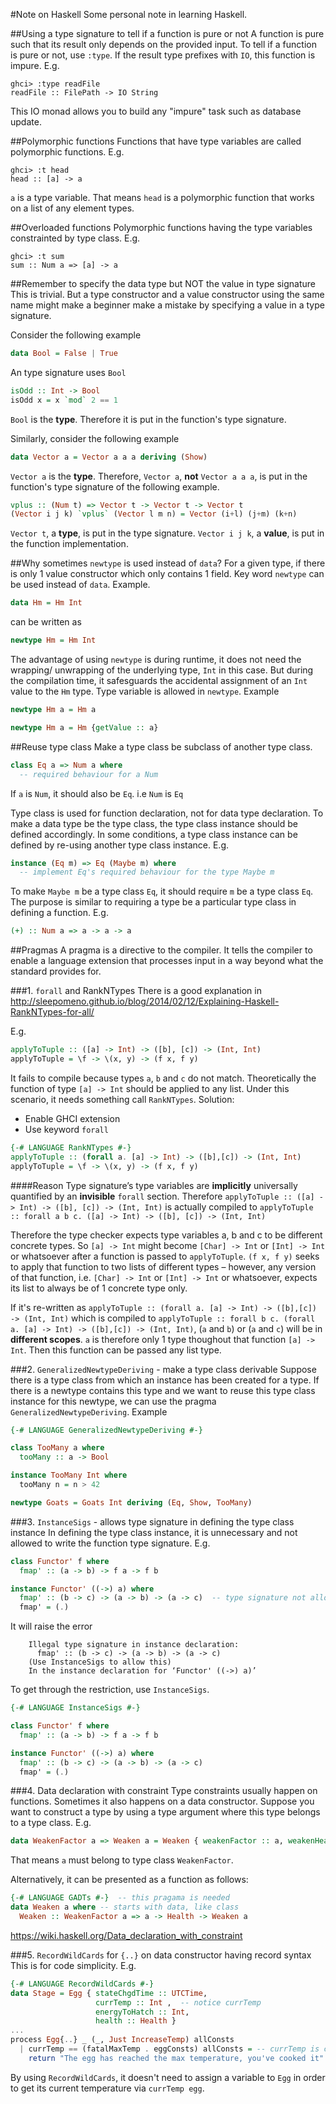 #Note on Haskell
Some personal note in learning Haskell.

##Using a type signature to tell if a function is pure or not
A function is pure such that its result only depends on the provided input.  To tell if a function is pure or not, use ```:type```.  If the result type prefixes with ```IO```, this function is impure.  E.g.
```
ghci> :type readFile
readFile :: FilePath -> IO String
```
This IO monad allows you to build any "impure" task such as database update.

##Polymorphic functions
Functions that have type variables are called polymorphic functions.  E.g.
```
ghci> :t head
head :: [a] -> a
```
```a``` is a type variable.  That means ```head``` is a polymorphic function that works on a list of any element types.

##Overloaded functions
Polymorphic functions having the type variables constrainted by type class.  E.g.
```
ghci> :t sum
sum :: Num a => [a] -> a
```

##Remember to specify the data type but NOT the value in type signature
This is trivial.  But a type constructor and a value constructor using the same name might make a beginner make a mistake by specifying a value in a type signature.

Consider the following example
```Haskell
data Bool = False | True
```
An type signature uses ```Bool```
```Haskell
isOdd :: Int -> Bool
isOdd x = x `mod` 2 == 1
```
```Bool``` is the **type**.  Therefore it is put in the function's type signature.

Similarly, consider the following example
```Haskell
data Vector a = Vector a a a deriving (Show)
```
```Vector a``` is the **type**.  Therefore, ```Vector a```, **not** ```Vector a a a```, is put in the function's type signature of the following example.
```Haskell
vplus :: (Num t) => Vector t -> Vector t -> Vector t
(Vector i j k) `vplus` (Vector l m n) = Vector (i+l) (j+m) (k+n)
```
```Vector t```, a **type**, is put in the type signature.  ```Vector i j k```, a **value**, is put in the function implementation.

##Why sometimes ```newtype``` is used instead of ```data```?
For a given type, if there is only 1 value constructor which only contains 1 field.  Key word ```newtype``` can be used instead of ```data```.
Example.
```Haskell
data Hm = Hm Int
```
can be written as
```Haskell
newtype Hm = Hm Int
```
The advantage of using ```newtype``` is during runtime, it does not need the wrapping/ unwrapping of the underlying type, ```Int``` in this case.  But during the compilation time, it safesguards the accidental assignment of an ```Int``` value to the ```Hm``` type.
Type variable is allowed in ```newtype```.  Example
```Haskell
newtype Hm a = Hm a
```
```Haskell
newtype Hm a = Hm {getValue :: a}
```

##Reuse type class
Make a type class be subclass of another type class.
```Haskell
class Eq a => Num a where
  -- required behaviour for a Num
```
If ```a``` is ```Num```, it should also be ```Eq```.  i.e ```Num``` is ```Eq```

Type class is used for function declaration, not for data type declaration.  To make a data type be the type class, the type class instance should be defined accordingly.  In some conditions, a type class instance can be defined by re-using another type class instance.  E.g.
```Haskell
instance (Eq m) => Eq (Maybe m) where
  -- implement Eq's required behaviour for the type Maybe m
```
To make ```Maybe m``` be a type class ```Eq```, it should require ```m``` be a type class ```Eq```.  The purpose is similar to requiring a type be a particular type class in defining a function.  E.g.
```Haskell
(+) :: Num a => a -> a -> a
```

##Pragmas
A pragma is a directive to the compiler.  It tells the compiler to enable a language extension that processes input in a way beyond what the standard provides for.

###1. `forall` and RankNTypes
There is a good explanation in http://sleepomeno.github.io/blog/2014/02/12/Explaining-Haskell-RankNTypes-for-all/

E.g.
```Haskell
applyToTuple :: ([a] -> Int) -> ([b], [c]) -> (Int, Int)
applyToTuple = \f -> \(x, y) -> (f x, f y)
```

It fails to compile because types ```a```, ```b``` and ```c``` do not match.  Theoretically the function of type ```[a] -> Int``` should be applied to any list.  Under this scenario, it needs something call ```RankNTypes```.  Solution:
* Enable GHCI extension
* Use keyword ```forall```

```Haskell
{-# LANGUAGE RankNTypes #-}
applyToTuple :: (forall a. [a] -> Int) -> ([b],[c]) -> (Int, Int)
applyToTuple = \f -> \(x, y) -> (f x, f y)
```

####Reason
Type signature’s type variables are **implicitly** universally quantified by an **invisible** `forall` section.  Therefore ```applyToTuple :: ([a] -> Int) -> ([b], [c]) -> (Int, Int)``` is actually compiled to ```applyToTuple :: forall a b c. ([a] -> Int) -> ([b], [c]) -> (Int, Int)```

Therefore the type checker expects type variables a, b and c to be different concrete types.  So ```[a] -> Int``` might become ```[Char] -> Int``` or ```[Int] -> Int``` or whatsoever after a function is passed to ```applyToTuple```.  ```(f x, f y)``` seeks to apply that function to two lists of different types – however, any version of that function, i.e. ```[Char] -> Int``` or ```[Int] -> Int``` or whatsoever, expects its list to always be of 1 concrete type only.

If it's re-written as ```applyToTuple :: (forall a. [a] -> Int) -> ([b],[c]) -> (Int, Int)``` which is compiled to ```applyToTuple :: forall b c. (forall a. [a] -> Int) -> ([b],[c]) -> (Int, Int)```, (```a``` and ```b```) or (```a``` and ```c```) will be in **different scopes**.  ```a``` is therefore only 1 type thoughout that function ```[a] -> Int```.  Then this function can be passed any list type.

###2. `GeneralizedNewtypeDeriving` - make a type class derivable
Suppose there is a type class from which an instance has been created for a type.  If there is a newtype contains this type and we want to reuse this type class instance for this newtype, we can use the pragma ```GeneralizedNewtypeDeriving```.
Example
```Haskell
{-# LANGUAGE GeneralizedNewtypeDeriving #-}

class TooMany a where
  tooMany :: a -> Bool

instance TooMany Int where
  tooMany n = n > 42

newtype Goats = Goats Int deriving (Eq, Show, TooMany)
```

###3. `InstanceSigs` - allows type signature in defining the type class instance
In defining the type class instance, it is unnecessary and not allowed to write the function type signature.  E.g.
```Haskell
class Functor' f where
  fmap' :: (a -> b) -> f a -> f b

instance Functor' ((->) a) where
  fmap' :: (b -> c) -> (a -> b) -> (a -> c)  -- type signature not allowed
  fmap' = (.)
```
It will raise the error
```
    Illegal type signature in instance declaration:
      fmap' :: (b -> c) -> (a -> b) -> (a -> c)
    (Use InstanceSigs to allow this)
    In the instance declaration for ‘Functor' ((->) a)’
```
To get through the restriction, use `InstanceSigs`.
```Haskell
{-# LANGUAGE InstanceSigs #-}

class Functor' f where
  fmap' :: (a -> b) -> f a -> f b

instance Functor' ((->) a) where
  fmap' :: (b -> c) -> (a -> b) -> (a -> c)
  fmap' = (.)
```

###4. Data declaration with constraint
Type constraints usually happen on functions.  Sometimes it also happens on a data constructor.  Suppose you want to construct a type by using a type argument where this type belongs to a type class.  E.g.
```Haskell
data WeakenFactor a => Weaken a = Weaken { weakenFactor :: a, weakenHealth :: Health }
```
That means `a` must belong to type class `WeakenFactor`.

Alternatively, it can be presented as a function as follows:
```Haskell
{-# LANGUAGE GADTs #-}  -- this pragama is needed
data Weaken a where -- starts with data, like class
  Weaken :: WeakenFactor a => a -> Health -> Weaken a
```

https://wiki.haskell.org/Data_declaration_with_constraint

###5. `RecordWildCards` for `{..}` on data constructor having record syntax
This is for code simplicity.  E.g.
```Haskell
{-# LANGUAGE RecordWildCards #-}
data Stage = Egg { stateChgdTime :: UTCTime,
                   currTemp :: Int ,  -- notice currTemp
                   energyToHatch :: Int,
                   health :: Health }
...
process Egg{..} _ (_, Just IncreaseTemp) allConsts
  | currTemp == (fatalMaxTemp . eggConsts) allConsts = -- currTemp is called directly
    return "The egg has reached the max temperature, you've cooked it"
```
By using `RecordWildCards`, it doesn't need to assign a variable to `Egg` in order to get its current temperature via `currTemp egg`.
